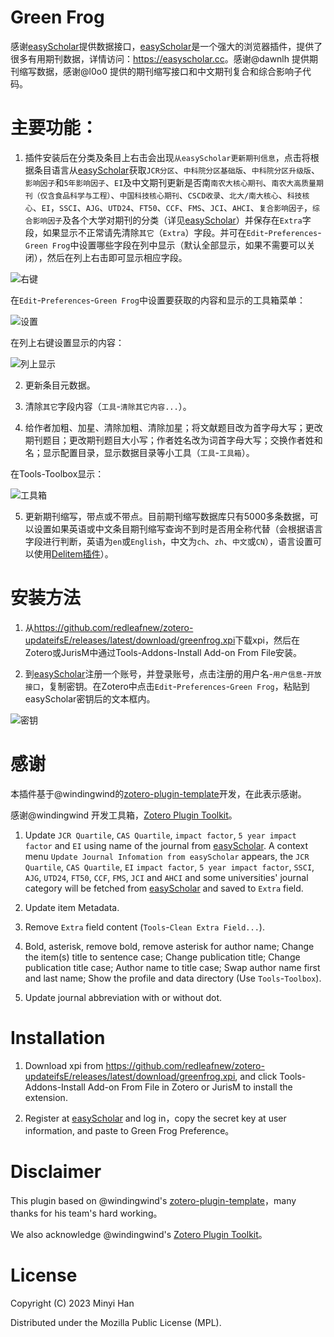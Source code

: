 # Green Frog

感谢[easyScholar](https://easyscholar.cc)提供数据接口，[easyScholar](https://easyscholar.cc)是一个强大的浏览器插件，提供了很多有用期刊数据，详情访问：<https://easyscholar.cc>。感谢@dawnlh 提供期刊缩写数据，感谢@l0o0 提供的期刊缩写接口和中文期刊复合和综合影响子代码。

# 主要功能：
1. 插件安装后在分类及条目上右击会出现`从easyScholar更新期刊信息`，点击将根据条目语言从[easyScholar](https://easyscholar.cc)获取`JCR分区`、`中科院分区基础版`、`中科院分区升级版`、`影响因子`和`5年影响因子`、`EI`及中文期刊更新是否南`南农大核心期刊`、`南农大高质量期刊（仅含食品科学与工程）`、`中国科技核心期刊`、`CSCD收录`、`北大/南大核心`、`科技核心`、`EI`，`SSCI`、`AJG`、`UTD24`、`FT50`、`CCF`、`FMS`、`JCI`、`AHCI`、`复合影响因子`，`综合影响因子`及各个大学对期刊的分类（详见[easyScholar](https://easyscholar.cc)）并保存在`Extra`字段，如果显示不正常请先清除`其它`（`Extra`）字段。并可在`Edit`-`Preferences`-`Green Frog`中设置哪些字段在列中显示（默认全部显示，如果不需要可以关闭），然后在列上右击即可显示相应字段。



![右键](./img/contextmenu.png "右键菜单显示")

在`Edit`-`Preferences`-`Green Frog`中设置要获取的内容和显示的工具箱菜单：

![设置](./img/preferences.png "插件设置")

在列上右键设置显示的内容：

![列上显示](./img/extracolumn.png "在列中显示")

2. 更新条目元数据。

3. 清除`其它`字段内容（`工具`-`清除其它内容...`）。

4. 给作者加粗、加星、清除加粗、清除加星；将文献题目改为首字母大写；更改期刊题目；更改期刊题目大小写；作者姓名改为词首字母大写；交换作者姓和名；显示配置目录，显示数据目录等小工具（`工具`-`工具箱`）。

在Tools-Toolbox显示：

![工具箱](./img/toolbox.png "工具箱")

5. 更新期刊缩写，带点或不带点。目前期刊缩写数据库只有5000多条数据，可以设置如果英语或中文条目期刊缩写查询不到时是否用全称代替（会根据语言字段进行判断，英语为`en`或`English`，中文为`ch`、`zh`、`中文`或`CN`），语言设置可以使用[Delitem插件](https://github.com/redleafnew/delitemwithatt)）。

# 安装方法

1. 从<https://github.com/redleafnew/zotero-updateifsE/releases/latest/download/greenfrog.xpi>下载xpi，然后在Zotero或JurisM中通过Tools-Addons-Install Add-on From File安装。

2. 到[easyScholar](https://easyscholar.cc/)注册一个账号，并登录账号，点击注册的用户名-`用户信息`-`开放接口`，复制密钥。在Zotero中点击`Edit`-`Preferences`-`Green Frog`，粘贴到easyScholar密钥后的文本框内。

![密钥](./img/secretkey.png "密钥")

# 感谢

本插件基于@windingwind的[zotero-plugin-template](https://github.com/windingwind/zotero-plugin-template)开发，在此表示感谢。

感谢@windingwind 开发工具箱，[Zotero Plugin Toolkit](https://github.com/windingwind/zotero-plugin-toolkit)。

1. Update `JCR Quartile`, `CAS Quartile`, `impact factor`,  `5 year impact factor` and `EI` using name of the journal from [easyScholar](https://easyscholar.cc). A context menu `Update Journal Infomation from easyScholar` appears, the  `JCR Quartile`, `CAS Quartile`, `EI` `impact factor`, `5 year impact factor`, `SSCI`, `AJG`, `UTD24`, `FT50`, `CCF`, `FMS`, `JCI` and `AHCI` and some universities' journal category will be fetched from [easyScholar](https://easyscholar.cc) and  saved to `Extra` field.


2. Update item Metadata.

3. Remove `Extra` field content (`Tools`-`Clean Extra Field...`).

4. Bold, asterisk, remove bold, remove asterisk for author name; Change the item(s) title to sentence case; Change publication title; Change publication title case; Author name to title case; Swap author name first and last name; Show the profile and data directory (Use `Tools`-`Toolbox`).

5. Update journal abbreviation with or without dot.


# Installation
1. Download xpi from <https://github.com/redleafnew/zotero-updateifsE/releases/latest/download/greenfrog.xpi>, and click Tools-Addons-Install Add-on From File in Zotero or JurisM to install the extension.

2. Register at [easyScholar](https://easyscholar.cc/) and log in，copy the secret key at user information, and paste to Green Frog Preference。

# Disclaimer

This plugin based on @windingwind's [zotero-plugin-template](https://github.com/windingwind/zotero-plugin-template)，many thanks for his team's hard working。

We also acknowledge @windingwind's [Zotero Plugin Toolkit](https://github.com/windingwind/zotero-plugin-toolkit)。

# License

Copyright (C) 2023 Minyi Han

Distributed under the Mozilla Public License (MPL).
